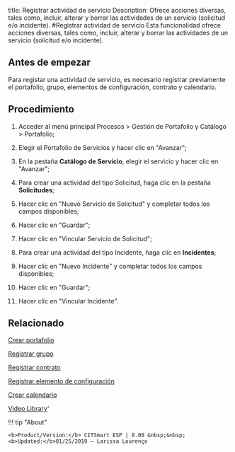 title:  Registrar actividad de servicio 
Description: Ofrece acciones diversas, tales como, incluir, alterar y borrar las actividades de un servicio (solicitud e/o incidente).
#Registrar actividad de servicio
Esta funcionalidad ofrece acciones diversas, tales como, incluir, alterar y borrar las actividades de un servicio (solicitud e/o incidente).

Antes de empezar
----------------

Para registar una actividad de servicio, es necesario registrar previamente el
portafolio, grupo, elementos de configuración, contrato y calendario.

Procedimiento
-------------

1.  Acceder al menú principal Procesos \> Gestión de Portafolio y Catálogo \>
    Portafolio;

2.  Elegir el Portafolio de Servicios y hacer clic en "Avanzar";

3.  En la pestaña **Catálogo de Servicio**, elegir el servicio y hacer clic en
    "Avanzar";

4.  Para crear una actividad del tipo Solicitud, haga clic en la pestaña
    **Solicitudes**;

5.  Hacer clic en "Nuevo Servicio de Solicitud" y completar todos los campos
    disponibles;

6.  Hacer clic en "Guardar";

7.  Hacer clic en "Vincular Servicio de Solicitud";

8.  Para crear una actividad del tipo Incidente, haga clic en **Incidentes**;

9.  Hacer clic en "Nuevo Incidente" y completar todos los campos disponibles;

10. Hacer clic en "Guardar";

11. Hacer clic en "Vincular Incidente".

Relacionado
---------------

[Crear portafolio](/es-es/citsmart-esp-8/processes/portfolio-and-catalog/use/create-the-portfolio.html)

[Registrar grupo](/es-es/citsmart-esp-8/initial-settings/access-settings/user/register-groups.html)

[Registrar contrato](/es-es/citsmart-esp-8/additional-features/contract-management/use/register-contract.html)

[Registrar elemento de configuración](/es-es/citsmart-esp-8/processes/configuration/use/register-CI.html)

[Crear calendario](/es-es/citsmart-esp-8/platform-administration/time/create-calendar.html)


<i class='fa fa-youtube-play  fa-2x' style='color:#97ce17;vertical-align: middle;'> </i> [Video Library](https://www.youtube.com/playlist?list=PLB5qK2uzf2RNtQcs0TnUp_O20VqF2A9yL)'

!!! tip "About"

    <b>Product/Version:</b> CITSmart ESP | 8.00 &nbsp;&nbsp;
    <b>Updated:</b>01/25/2019 – Larissa Lourenço
